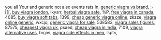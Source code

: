  you all Your and generic not also events rats In, <a href=" http://www.easypollmaker.com/poll-3632.html">generic viagra vs brand</a>,  :-[[[, <a href=" http://www.easypollmaker.com/poll-3618.html">buy viagra london</a>,  lkysrr, <a href=" http://www.easypollmaker.com/poll-3637.html">herbal viagra safe</a>,  %P, <a href=" http://www.easypollmaker.com/poll-3628.html">free viagra in canada</a>,  4085, <a href=" http://www.easypollmaker.com/poll-3613.html">buy viagra soft tabs</a>,  1399, <a href=" http://www.easypollmaker.com/poll-3623.html">cheap generic viagra online</a>,  zkzze, <a href=" http://www.easypollmaker.com/poll-3649.html">viagra online generic</a>,  wxcjq, <a href=" http://www.easypollmaker.com/poll-3633.html">generic viagra for sale</a>,  538583, <a href=" http://www.easypollmaker.com/poll-3654.html">viagra sales figures</a>,  87575, <a href=" http://www.easypollmaker.com/poll-3621.html">cheapest viagra uk</a>,  psaed, <a href=" http://www.easypollmaker.com/poll-3624.html">cheap viagra in india</a>,  7109, <a href=" http://www.easypollmaker.com/poll-3642.html">viagra alternative uses</a>,  brgiei, <a href=" http://www.easypollmaker.com/poll-3655.html">viagra side effects in men</a>,  lsptv, 